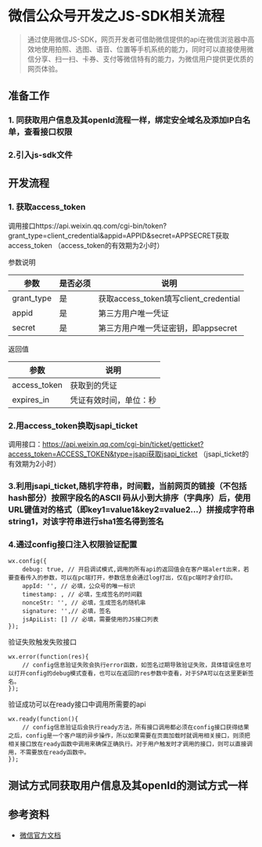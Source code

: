 # 微信公众号开发之JS-SDK相关流程

> 通过使用微信JS-SDK，网页开发者可借助微信提供的api在微信浏览器中高效地使用拍照、选图、语音、位置等手机系统的能力，同时可以直接使用微信分享、扫一扫、卡券、支付等微信特有的能力，为微信用户提供更优质的网页体验。

## 准备工作

### 1. 同获取用户信息及其openId流程一样，绑定安全域名及添加IP白名单，查看接口权限

### 2.引入js-sdk文件

## 开发流程

### 1. 获取access_token

调用接口https://api.weixin.qq.com/cgi-bin/token?grant_type=client_credential&appid=APPID&secret=APPSECRET获取access_token （access_token的有效期为2小时）

参数说明

<table><thead><tr><th>参数</th><th>是否必须</th><th>说明</th></tr></thead><tbody><tr><td>grant_type</td><td>是</td><td>获取access_token填写client_credential</td></tr><tr><td>appid</td><td>是</td><td>第三方用户唯一凭证</td></tr><tr><td>secret</td><td>是</td><td>第三方用户唯一凭证密钥，即appsecret</td></tr></tbody></table>

返回值

<table><thead><tr><th>参数</th><th>说明</th></tr></thead><tbody><tr><td>access_token</td><td>获取到的凭证</td></tr><tr><td>expires_in</td><td>凭证有效时间，单位：秒</td></tr></tbody></table>

### 2.用access_token换取jsapi_ticket

调用接口：https://api.weixin.qq.com/cgi-bin/ticket/getticket?access_token=ACCESS_TOKEN&type=jsapi获取jsapi_ticket （jsapi_ticket的有效期为2小时）

### 3.利用jsapi_ticket,随机字符串，时间戳，当前网页的链接（不包括hash部分）按照字段名的ASCII 码从小到大排序（字典序）后，使用URL键值对的格式（即key1=value1&key2=value2…）拼接成字符串string1，对该字符串进行sha1签名得到签名

### 4.通过config接口注入权限验证配置

```
wx.config({
    debug: true, // 开启调试模式,调用的所有api的返回值会在客户端alert出来，若要查看传入的参数，可以在pc端打开，参数信息会通过log打出，仅在pc端时才会打印。
    appId: '', // 必填，公众号的唯一标识
    timestamp: , // 必填，生成签名的时间戳
    nonceStr: '', // 必填，生成签名的随机串
    signature: '',// 必填，签名
    jsApiList: [] // 必填，需要使用的JS接口列表
});
```

验证失败触发失败接口

```
wx.error(function(res){
    // config信息验证失败会执行error函数，如签名过期导致验证失败，具体错误信息可以打开config的debug模式查看，也可以在返回的res参数中查看，对于SPA可以在这里更新签名。
});
```

验证成功可以在ready接口中调用所需要的api

```
wx.ready(function(){
    // config信息验证后会执行ready方法，所有接口调用都必须在config接口获得结果之后，config是一个客户端的异步操作，所以如果需要在页面加载时就调用相关接口，则须把相关接口放在ready函数中调用来确保正确执行。对于用户触发时才调用的接口，则可以直接调用，不需要放在ready函数中。
});
```

## 测试方式同获取用户信息及其openId的测试方式一样

## 参考资料

* [微信官方文档](https://mp.weixin.qq.com/wiki?t=resource/res_main&id=mp1421141115)